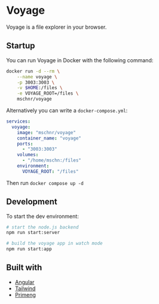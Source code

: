 # Voyage

Voyage is a file explorer in your browser.

## Startup

You can run Voyage in Docker with the following command:

```bash
docker run -d --rm \
    --name voyage \
    -p 3003:3003 \
    -v $HOME:/files \
    -e VOYAGE_ROOT=/files \
    mschnr/voyage
```

Alternatively you can write a `docker-compose.yml`:

```yml
services:
  voyage:
    image: "mschnr/voyage"
    container_name: "voyage"
    ports:
      - "3003:3003"
    volumes:
      - "/home/mschn:/files"
    environment:
      VOYAGE_ROOT: "/files"
```

Then run `docker compose up -d`

## Development

To start the dev environment:

```bash
# start the node.js backend
npm run start:server

# build the voyage app in watch mode
npm run start:app
```

## Built with

- [Angular](https://angular.dev/)
- [Tailwind](https://tailwindcss.com/)
- [Primeng](https://primeng.org/)
